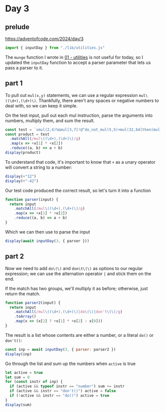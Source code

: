 # Day 3

## prelude

https://adventofcode.com/2024/day/3

```js echo
import { inputDay } from "./lib/utilities.js"
```

The `munge` function I wrote in [01 - utilities](01-utilities) is not useful
for today, so I updated the `inputDay` function to accept a parser parameter
that lets us pass a parser to it.

## part 1

To pull out `mul(x,y)` statements, we can use a regular expression `mul\((\d+),(\d+)\)`. Thankfully, there aren't any spaces or negative numbers to deal with, so we can keep it simple.

On the test input, pull out each mul instruction, parse the arguments into numbers, multiply them, and sum the result.

```js echo
const test = `xmul(2,4)%&mul[3,7]!@^do_not_mul(5,5)+mul(32,64]then(mul(11,8)mul(8,5))`
const product = test
  .matchAll(/mul\((\d+),(\d+)\)/g)
  .map(x => +x[1] * +x[2])
  .reduce((a, b) => a + b)
display(product)
```

To understand that code, it's important to know that `+` as a unary operator will convert a string to a number:

```js echo
display(+"12")
display(+"-42")
```

Our test code produced the correct result, so let's turn it into a function

```js echo
function parser(input) {
  return input
    .matchAll(/mul\((\d+),(\d+)\)/g)
    .map(x => +x[1] * +x[2])
    .reduce((a, b) => a + b)
}
```

Which we can then use to parse the input

```js echo
display(await inputDay(3, { parser }))
```

## part 2

Now we need to add `do\(\)` and `don\t\(\)` as options to our regular expression; we can use the alternation operator `|` and stick them on the end.

If the match has two groups, we'll multiply it as before; otherwise, just return the match.

```js echo
function parser2(input) {
  return input
    .matchAll(/mul\((\d+),(\d+)\)|do\(\)|don't\(\)/g)
    .toArray()
    .map(x => (x[2] ? +x[1] * +x[2] : x[0]))
}
```

The result is a list whose contents are either a number, or a literal `do()` or `don't()`:

```js echo
const inp = await inputDay(3, { parser: parser2 })
display(inp)
```

Go through the list and sum up the numbers when `active` is true

```js echo
let active = true
let sum = 0
for (const instr of inp) {
  if (active && typeof instr == "number") sum += instr
  if (active && instr == "don't()") active = false
  if (!active && instr == "do()") active = true
}
display(sum)
```
